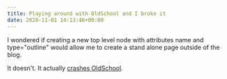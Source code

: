 ```yaml
---
title: Playing around with OldSchool and I broke it
date: 2020-11-01 14:13:46+00:00
---
```


I wondered if creating a new top level node with attributes name and type="outline" would allow me to create a stand alone page outside of the blog.

It doesn't. It actually <a href="https://github.com/scripting/oldSchoolBlog/issues/2">crashes OldSchool</a>.

